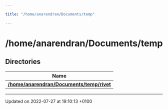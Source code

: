 ```yaml
---

title: "/home/anarendran/Documents/temp"

---
```


# /home/anarendran/Documents/temp



## Directories

| Name           |
| -------------- |
| **[/home/anarendran/Documents/temp/rivet](http://example.org/files/dir_cc9855836570a0918314f11a3ba70d11/#dir-/home/anarendran/documents/temp/rivet)**  |






-------------------------------

Updated on 2022-07-27 at 19:10:13 +0100
